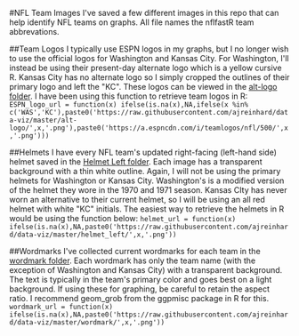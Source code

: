 #NFL Team Images
I've saved a few different images in this repo that can help identify NFL teams on graphs. All file names the nflfastR team abbrevations.

##Team Logos
I typically use ESPN logos in my graphs, but I no longer wish to use the official logos for Washington and Kansas City. For Washington, I'll instead be using their present-day alternate logo which is a yellow cursive R. Kansas City has no alternate logo so I simply cropped the outlines of their primary logo and left the "KC". These logos can be viewed in the [alt-logo folder](https://github.com/ajreinhard/data-viz/tree/master/alt-logo). I have been using this function to retrieve team logos in R:
`
ESPN_logo_url = function(x) ifelse(is.na(x),NA,ifelse(x %in% c('WAS','KC'),paste0('https://raw.githubusercontent.com/ajreinhard/data-viz/master/alt-logo/',x,'.png'),paste0('https://a.espncdn.com/i/teamlogos/nfl/500/',x,'.png')))
`

##Helmets
I have every NFL team's updated right-facing (left-hand side) helmet saved in the [Helmet Left folder](https://github.com/ajreinhard/data-viz/tree/master/helmet_left). Each image has a transparent background with a thin white outline. Again, I will not be using the primary helmets for Washington or Kansas City. Washington's is a modified version of the helmet they wore in the 1970 and 1971 season. Kansas CIty has never worn an alternative to their current helmet, so I will be using an all red helmet with white "KC" initials. The easiest way to retrieve the helmets in R would be using the function below:
`
helmet_url = function(x) ifelse(is.na(x),NA,paste0('https://raw.githubusercontent.com/ajreinhard/data-viz/master/helmet_left/',x,'.png'))
`

##Wordmarks
I've collected current wordmarks for each team in the [wordmark folder](https://github.com/ajreinhard/data-viz/tree/master/wordmark). Each wordmark has only the team name (with the exception of Washington and Kansas City) with a transparent background. The text is typically in the team's primary color and goes best on a light background. If using these for graphing, be careful to retain the aspect ratio. I recommend geom_grob from the ggpmisc package in R for this.
`
wordmark_url = function(x) ifelse(is.na(x),NA,paste0('https://raw.githubusercontent.com/ajreinhard/data-viz/master/wordmark/',x,'.png'))
`
